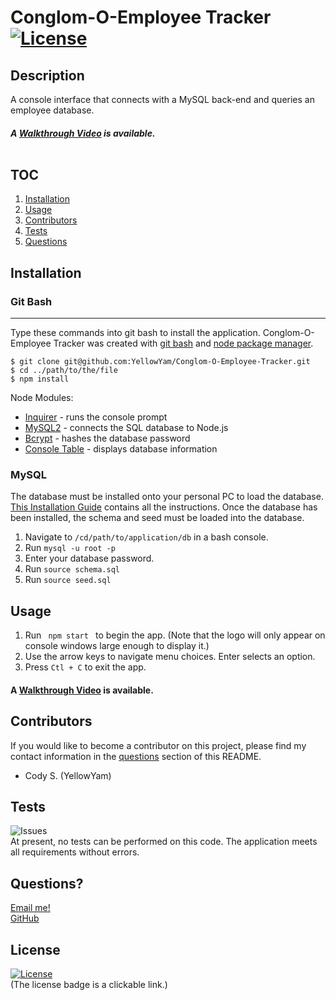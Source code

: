 # Conglom-O-Employee Tracker [![License](https://img.shields.io/badge/License-MIT-yellow.svg)](https://opensource.org/licenses/MIT)
  
  ## Description
  A console interface that connects with a MySQL back-end and queries an employee database.

  ##### A [Walkthrough Video](https://drive.google.com/file/d/1NGVhqaDkOXkH9jkXjmc2tFypED-TGcG5/view) is available. <br><br>

  ## TOC
  1. [Installation](#installation)   
  2. [Usage](#usage)                 
  3. [Contributors](#contributors)
  4. [Tests](#tests)
  5. [Questions](#questions)

  ## Installation

  ### Git Bash
  ***
  Type these commands into git bash to install the application. Conglom-O-Employee Tracker was created with
  [git bash](https://git-scm.com/) and [node package manager](https://nodejs.org/en/).

  ```
  $ git clone git@github.com:YellowYam/Conglom-O-Employee-Tracker.git
  $ cd ../path/to/the/file
  $ npm install
  ``` 

  
  Node Modules:
  + [Inquirer](https://www.npmjs.com/package/inquirer) - runs the console prompt
  + [MySQL2](https://www.npmjs.com/package/mysql2) - connects the SQL database to Node.js
  + [Bcrypt](https://www.npmjs.com/package/bcrypt) - hashes the database password
  + [Console Table](https://www.npmjs.com/package/console.table) - displays database information

  ### MySQL

  The database must be installed onto your personal PC to load the database. [This Installation Guide](https://coding-boot-camp.github.io/full-stack/mysql/mysql-installation-guide) contains all the instructions. Once the database has been installed, the schema and seed must be loaded into the database.

  1. Navigate to <code>/cd/path/to/application/db</code> in a bash console.
  2. Run <code>mysql -u root -p</code>
  3. Enter your database password.
  4. Run <code>source schema.sql</code>
  5. Run <code>source seed.sql</code>

## Usage

1. Run <code> npm start </code> to begin the app. (Note that the logo will only appear on console windows large enough to display it.)
2. Use the arrow keys to navigate menu choices. Enter selects an option.
3. Press <code>Ctl + C</code> to exit the app.

#### A [Walkthrough Video](https://drive.google.com/file/d/1NGVhqaDkOXkH9jkXjmc2tFypED-TGcG5/view) is available. 

  ## Contributors
  If you would like to become a contributor on this project, please find my contact information in the [questions](#questions)
  section of this README.

  * Cody S. (YellowYam)

  ## Tests
  ![Issues](https://img.shields.io/github/issues/YellowYam/Conglom-O-Employee-Tracker?style=plastic)<br>
  At present, no tests can be performed on this code. The application meets all requirements without errors.

  ## Questions?
  <a href = "mailto:cody.scoles@gmail.com"> Email me! </a> <br>
  <a href = "https://www.github.com/YellowYam"> GitHub </a>

  ## License 

  [![License](https://img.shields.io/badge/License-MIT-yellow.svg)](https://opensource.org/licenses/MIT)<br>
  (The license badge is a clickable link.)

